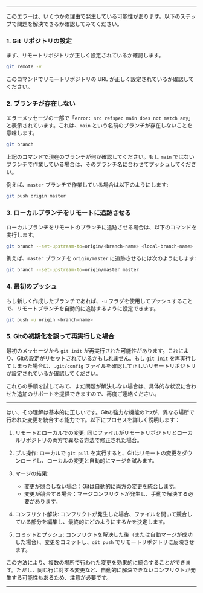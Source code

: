 
---

このエラーは、いくつかの理由で発生している可能性があります。以下のステップで問題を解決できるか確認してみてください。

### 1. **Git リポジトリの設定**
   まず、リモートリポジトリが正しく設定されているか確認します。

   ```bash
   git remote -v
   ```

   このコマンドでリモートリポジトリの URL が正しく設定されているか確認してください。

### 2. **ブランチが存在しない**
   エラーメッセージの一部で「`error: src refspec main does not match any`」と表示されています。これは、`main` という名前のブランチが存在しないことを意味します。

   ```bash
   git branch
   ```

   上記のコマンドで現在のブランチが何か確認してください。もし `main` ではないブランチで作業している場合は、そのブランチ名に合わせてプッシュしてください。

   例えば、`master` ブランチで作業している場合は以下のようにします:

   ```bash
   git push origin master
   ```

### 3. **ローカルブランチをリモートに追跡させる**
   ローカルブランチをリモートのブランチに追跡させる場合は、以下のコマンドを実行します。

   ```bash
   git branch --set-upstream-to=origin/<branch-name> <local-branch-name>
   ```

   例えば、`master` ブランチを `origin/master` に追跡させるには次のようにします:

   ```bash
   git branch --set-upstream-to=origin/master master
   ```

### 4. **最初のプッシュ**
   もし新しく作成したブランチであれば、`-u` フラグを使用してプッシュすることで、リモートブランチを自動的に追跡するように設定できます。

   ```bash
   git push -u origin <branch-name>
   ```

### 5. **Gitの初期化を誤って再実行した場合**
   最初のメッセージから `git init` が再実行された可能性があります。これにより、Gitの設定がリセットされているかもしれません。もし `git init` を再実行してしまった場合は、`.git/config` ファイルを確認して正しいリモートリポジトリが設定されているか確認してください。

これらの手順を試してみて、まだ問題が解決しない場合は、具体的な状況に合わせた追加のサポートを提供できますので、再度ご連絡ください。


---

はい、その理解は基本的に正しいです。Gitの強力な機能の1つが、異なる場所で行われた変更を統合する能力です。以下にプロセスを詳しく説明します：

1. リモートとローカルでの変更:
   同じファイルがリモートリポジトリとローカルリポジトリの両方で異なる方法で修正された場合。

2. プル操作:
   ローカルで `git pull` を実行すると、Gitはリモートの変更をダウンロードし、ローカルの変更と自動的にマージを試みます。

3. マージの結果:
   - 変更が競合しない場合：Gitは自動的に両方の変更を統合します。
   - 変更が競合する場合：マージコンフリクトが発生し、手動で解決する必要があります。

4. コンフリクト解決:
   コンフリクトが発生した場合、ファイルを開いて競合している部分を編集し、最終的にどのようにするかを決定します。

5. コミットとプッシュ:
   コンフリクトを解決した後（または自動マージが成功した場合）、変更をコミットし、`git push` でリモートリポジトリに反映させます。

この方法により、複数の場所で行われた変更を効果的に統合することができます。ただし、同じ行に対する変更など、自動的に解決できないコンフリクトが発生する可能性もあるため、注意が必要です。

---
